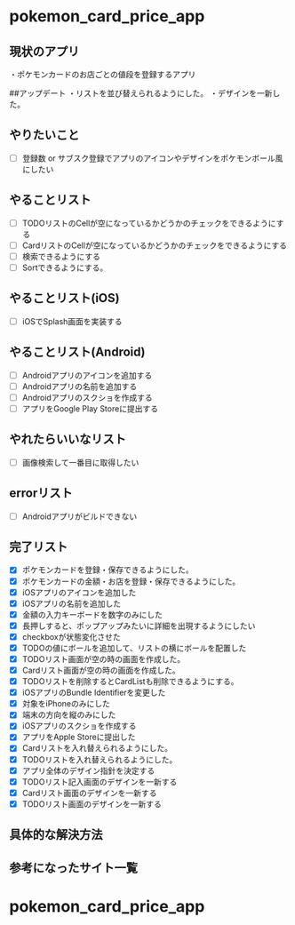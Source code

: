 # pokemon_card_price_app

## 現状のアプリ  
・ポケモンカードのお店ごとの値段を登録するアプリ  

##アップデート
・リストを並び替えられるようにした。
・デザインを一新した。


## やりたいこと
- [ ] 登録数 or サブスク登録でアプリのアイコンやデザインをポケモンボール風にしたい

## やることリスト
- [ ] TODOリストのCellが空になっているかどうかのチェックをできるようにする
- [ ] CardリストのCellが空になっているかどうかのチェックをできるようにする
- [ ] 検索できるようにする
- [ ] Sortできるようにする。

## やることリスト(iOS)
- [ ] iOSでSplash画面を実装する

## やることリスト(Android)
- [ ] Androidアプリのアイコンを追加する
- [ ] Androidアプリの名前を追加する
- [ ] Androidアプリのスクショを作成する
- [ ] アプリをGoogle Play Storeに提出する

## やれたらいいなリスト
- [ ] 画像検索して一番目に取得したい

## errorリスト
- [ ] Androidアプリがビルドできない

## 完了リスト
- [x] ポケモンカードを登録・保存できるようにした。
- [x] ポケモンカードの金額・お店を登録・保存できるようにした。
- [x] iOSアプリのアイコンを追加した
- [x] iOSアプリの名前を追加した
- [x] 金額の入力キーボードを数字のみにした
- [x] 長押しすると、ポップアップみたいに詳細を出現するようにしたい
- [x] checkboxが状態変化させた
- [x] TODOの値にボールを追加して、リストの横にボールを配置した
- [x] TODOリスト画面が空の時の画面を作成した。
- [x] Cardリスト画面が空の時の画面を作成した。
- [x] TODOリストを削除するとCardListも削除できるようにする。
- [x] iOSアプリのBundle Identifierを変更した
- [x] 対象をiPhoneのみにした
- [x] 端末の方向を縦のみにした
- [x] iOSアプリのスクショを作成する
- [x] アプリをApple Storeに提出した
- [x] Cardリストを入れ替えられるようにした。
- [x] TODOリストを入れ替えられるようにした。
- [x] アプリ全体のデザイン指針を決定する
- [x] TODOリスト記入画面のデザインを一新する
- [x] Cardリスト画面のデザインを一新する
- [x] TODOリスト画面のデザインを一新する

## 具体的な解決方法

## 参考になったサイト一覧

# pokemon_card_price_app


